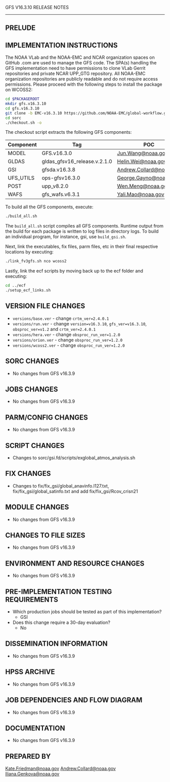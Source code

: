 GFS V16.3.10 RELEASE NOTES

-------
PRELUDE
-------


IMPLEMENTATION INSTRUCTIONS
---------------------------

The NOAA VLab and the NOAA-EMC and NCAR organization spaces on GitHub .com are used to manage the GFS code.  The SPA(s) handling the GFS implementation need to have permissions to clone VLab Gerrit repositories and private NCAR UPP_GTG repository. All NOAA-EMC organization repositories are publicly readable and do not require access permissions.  Please proceed with the following steps to install the package on WCOSS2:

```bash
cd $PACKAGEROOT
mkdir gfs.v16.3.10
cd gfs.v16.3.10
git clone -b EMC-v16.3.10 https://github.com/NOAA-EMC/global-workflow.git .
cd sorc
./checkout.sh -o
```

The checkout script extracts the following GFS components:

| Component | Tag         | POC               |
| --------- | ----------- | ----------------- |
| MODEL     | GFS.v16.3.0   | Jun.Wang@noaa.gov |
| GLDAS     | gldas_gfsv16_release.v.2.1.0 | Helin.Wei@noaa.gov |
| GSI       | gfsda.v16.3.8 | Andrew.Collard@noaa.gov |
| UFS_UTILS | ops-gfsv16.3.0 | George.Gayno@noaa.gov |
| POST      | upp_v8.2.0 | Wen.Meng@noaa.gov |
| WAFS      | gfs_wafs.v6.3.1 | Yali.Mao@noaa.gov |

To build all the GFS components, execute:
```bash
./build_all.sh
```
The `build_all.sh` script compiles all GFS components. Runtime output from the build for each package is written to log files in directory logs. To build an individual program, for instance, gsi, use `build_gsi.sh`.

Next, link the executables, fix files, parm files, etc in their final respective locations by executing:
```bash
./link_fv3gfs.sh nco wcoss2
```

Lastly, link the ecf scripts by moving back up to the ecf folder and executing:
```bash
cd ../ecf
./setup_ecf_links.sh
```

VERSION FILE CHANGES
--------------------

* `versions/base.ver` - change `crtm_ver=2.4.0.1`
* `versions/run.ver` - change `version=v16.3.10`, `gfs_ver=v16.3.10`, `obsproc_ver=v1.2` and `crtm_ver=2.4.0.1`
* `versions/hera.ver` - change `obsproc_run_ver=1.2.0`
* `versions/orion.ver` - change `obsproc_run_ver=1.2.0`
* `versions/wcoss2.ver` - change `obsproc_run_ver=1.2.0`

SORC CHANGES
------------

* No changes from GFS v16.3.9

JOBS CHANGES
------------

* No changes from GFS v16.3.9

PARM/CONFIG CHANGES
-------------------

* No changes from GFS v16.3.9

SCRIPT CHANGES
--------------

* Changes to sorc/gsi.fd/scripts/exglobal_atmos_analysis.sh

FIX CHANGES
-----------

* Changes to fix/fix_gsi/global_anavinfo.l127.txt, fix/fix_gsi/global_satinfo.txt
  and add fix/fix_gsi/Rcov_crisn21 

MODULE CHANGES
--------------

* No changes from GFS v16.3.9

CHANGES TO FILE SIZES
---------------------

* No changes from GFS v16.3.9

ENVIRONMENT AND RESOURCE CHANGES
--------------------------------

* No changes from GFS v16.3.9

PRE-IMPLEMENTATION TESTING REQUIREMENTS
---------------------------------------

* Which production jobs should be tested as part of this implementation?
  * GSI 
* Does this change require a 30-day evaluation?
  * No

DISSEMINATION INFORMATION
-------------------------

* No changes from GFS v16.3.9

HPSS ARCHIVE
------------

* No changes from GFS v16.3.9

JOB DEPENDENCIES AND FLOW DIAGRAM
---------------------------------

* No changes from GFS v16.3.9

DOCUMENTATION
-------------

* No changes from GFS v16.3.9

PREPARED BY
-----------
Kate.Friedman@noaa.gov
Andrew.Collard@noaa.gov
Iliana.Genkova@noaa.gov
